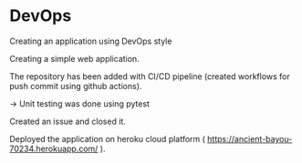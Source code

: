 # DevOps
Creating an application using DevOps style

Creating a simple web application.

The repository has been added with CI/CD pipeline (created workflows for push commit using github actions).

  -> Unit testing was done using pytest
  
Created an issue and closed it.

Deployed the application on heroku cloud platform ( https://ancient-bayou-70234.herokuapp.com/ ).





